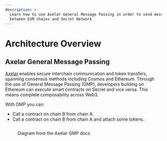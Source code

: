```yaml
---
description: >-
  Learn how to use Axelar General Message Passing in order to send messages
  between EVM chains and Secret Network
---
```


# Architecture Overview

## Axelar General Message Passing&#x20;

[Axelar](https://docs.axelar.dev/dev/intro) enables secure interchain communication and token transfers, spanning consensus methods including Cosmos and Ethereum. Through the use of General Message Passing (GMP), developers building on Ethereum can execute smart contracts on Secret and vice versa. This means complete composability across Web3.

With GMP you can:

* Call a contract on chain B from chain A.
* Call a contract on chain B from chain A and attach some tokens.

<figure><img src="../../../../../.gitbook/assets/Screenshot 2024-03-15 at 11.58.52 AM.png" alt=""><figcaption><p>Diagram from the Axelar GMP docs</p></figcaption></figure>
